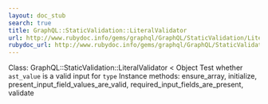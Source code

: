 ```yaml
---
layout: doc_stub
search: true
title: GraphQL::StaticValidation::LiteralValidator
url: http://www.rubydoc.info/gems/graphql/GraphQL/StaticValidation/LiteralValidator
rubydoc_url: http://www.rubydoc.info/gems/graphql/GraphQL/StaticValidation/LiteralValidator
---
```


Class: GraphQL::StaticValidation::LiteralValidator < Object
Test whether `ast_value` is a valid input for `type` 
Instance methods:
ensure_array, initialize, present_input_field_values_are_valid,
required_input_fields_are_present, validate

